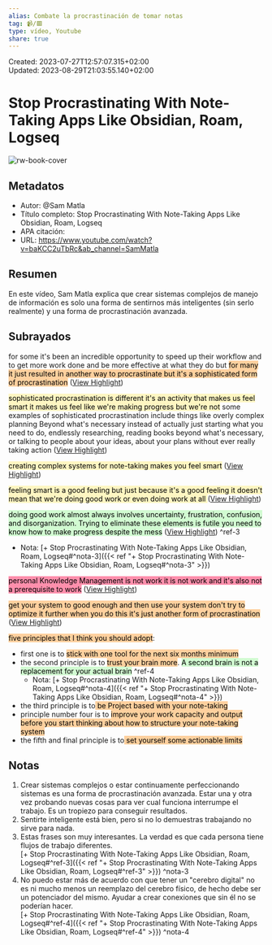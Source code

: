 ```yaml
---  
alias: Combate la procrastinación de tomar notas  
tag: 📹/🟥  
type: vídeo, Youtube  
share: true  
---  
```

Created: 2023-07-27T12:57:07.315+02:00  
Updated: 2023-08-29T21:03:55.140+02:00  
  
# Stop Procrastinating With Note-Taking Apps Like Obsidian, Roam, Logseq  
  
![rw-book-cover](https://i.ytimg.com/vi/baKCC2uTbRc/maxresdefault.jpg)  
  
## Metadatos  
- Autor: @Sam Matla  
- Título completo: Stop Procrastinating With Note-Taking Apps Like Obsidian, Roam, Logseq  
- APA citación:   
- URL: https://www.youtube.com/watch?v=baKCC2uTbRc&ab_channel=SamMatla  
  
## Resumen  
En este vídeo, Sam Matla explica que crear sistemas complejos de manejo de información es solo una forma de sentirnos más inteligentes (sin serlo realmente) y una forma de procrastinación avanzada.  
## Subrayados  
for some it's been an incredible opportunity to speed up their workflow and to get more work done and be more effective at what they do but <mark style="background: #FFB86CA6;">for many it just resulted in another way to procrastinate but it's a sophisticated form of procrastination</mark> ([View Highlight](https://read.readwise.io/read/01h6beadb3sb465sedkcz0kpq7))  
  
<mark style="background: #FFF3A3A6;">sophisticated procrastination is different it's an activity that makes us feel smart it makes us feel like we're making progress but we're not</mark> some examples of sophisticated procrastination include things like overly complex planning Beyond what's necessary instead of actually just starting what you need to do, endlessly researching, reading books beyond what's necessary, or talking to people about your ideas, about your plans without ever really taking action ([View Highlight](https://read.readwise.io/read/01h6becpzzwkfp3ay86781xar3))  
  
<mark style="background: #FFF3A3A6;">creating complex systems for note-taking makes you feel smart</mark> ([View Highlight](https://read.readwise.io/read/01h6behtjyehmh4mvk4v33jt2q))  
  
<mark style="background: #FFF3A3A6;">feeling smart is a good feeling but just because it's a good feeling it doesn't mean that we're doing good work or even doing work at all </mark>([View Highlight](https://read.readwise.io/read/01h6bej3nbxahybfjfbywbba74))  
  
<mark style="background: #BBFABBA6;">doing good work almost always involves uncertainty, frustration, confusion, and disorganization. Trying to eliminate these elements is futile you need to know how to make progress despite the mess</mark> ([View Highlight](https://read.readwise.io/read/01h6bep3353d6k9zcne3vb41g1)) ^ref-3  
  - Nota: [+ Stop Procrastinating With Note-Taking Apps Like Obsidian, Roam, Logseq#^nota-3]({{< ref "+ Stop Procrastinating With Note-Taking Apps Like Obsidian, Roam, Logseq#^nota-3" >}})  
  
<mark style="background: #FF5582A6;">personal Knowledge Management is not work it is not work and it's also not a prerequisite to work</mark> ([View Highlight](https://read.readwise.io/read/01h6bey40a0b8xtdjd7as57azr))  
  
<mark style="background: #FFB86CA6;">get your system to good enough and then use your system don't try to optimize it further when you do this it's just another form of procrastination</mark> ([View Highlight](https://read.readwise.io/read/01h6bfakhya677sp038ttzm7rq))  
  
<mark style="background: #FFB86CA6;">five principles that I think you should adopt</mark>:  
- first one is to <mark style="background: #FFB86CA6;">stick with one tool for the next six months minimum</mark>  
- the second principle is to <mark style="background: #FFB86CA6;">trust your brain more</mark>. <mark style="background: #BBFABBA6;">A second brain is not a replacement for your actual brain</mark> ^ref-4  
  - Nota: [+ Stop Procrastinating With Note-Taking Apps Like Obsidian, Roam, Logseq#^nota-4]({{< ref "+ Stop Procrastinating With Note-Taking Apps Like Obsidian, Roam, Logseq#^nota-4" >}})  
- the third principle is to<mark style="background: #FFB86CA6;"> be Project based with your note-taking</mark>  
- principle number four is to <mark style="background: #FFB86CA6;">improve your work capacity and output before you start thinking about how to structure your note-taking system</mark>  
- the fifth and final principle is to<mark style="background: #FFB86CA6;"> set yourself some actionable limits</mark>  
  
## Notas  
1. Crear sistemas complejos o estar continuamente perfeccionando sistemas es una forma de procrastinación avanzada. Estar una y otra vez probando nuevas cosas para ver cual funciona interrumpe el trabajo. Es un tropiezo para conseguir resultados.  
2. Sentirte inteligente está bien, pero si no lo demuestras trabajando no sirve para nada.  
3. Estas frases son muy interesantes. La verdad es que cada persona tiene flujos de trabajo diferentes.   
   [+ Stop Procrastinating With Note-Taking Apps Like Obsidian, Roam, Logseq#^ref-3]({{< ref "+ Stop Procrastinating With Note-Taking Apps Like Obsidian, Roam, Logseq#^ref-3" >}}) ^nota-3  
4. No puedo estar más de acuerdo con que tener un "cerebro digital" no es ni mucho menos un reemplazo del cerebro físico, de hecho debe ser un potenciador del mismo. Ayudar a crear conexiones que sin él no se poderían hacer.  
   [+ Stop Procrastinating With Note-Taking Apps Like Obsidian, Roam, Logseq#^ref-4]({{< ref "+ Stop Procrastinating With Note-Taking Apps Like Obsidian, Roam, Logseq#^ref-4" >}}) ^nota-4